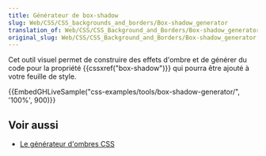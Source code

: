 ```yaml
---
title: Générateur de box-shadow
slug: Web/CSS/CSS_backgrounds_and_borders/Box-shadow_generator
translation_of: Web/CSS/CSS_Background_and_Borders/Box-shadow_generator
original_slug: Web/CSS/CSS_Background_and_Borders/Box-shadow_generator
---
```


Cet outil visuel permet de construire des effets d'ombre et de générer du code pour la propriété {{cssxref("box-shadow")}} qui pourra être ajouté à votre feuille de style.

{{EmbedGHLiveSample("css-examples/tools/box-shadow-generator/", '100%', 900)}}

## Voir aussi

- [Le générateur d'ombres CSS](https://cssgenerator.org/box-shadow-css-generator.html)
